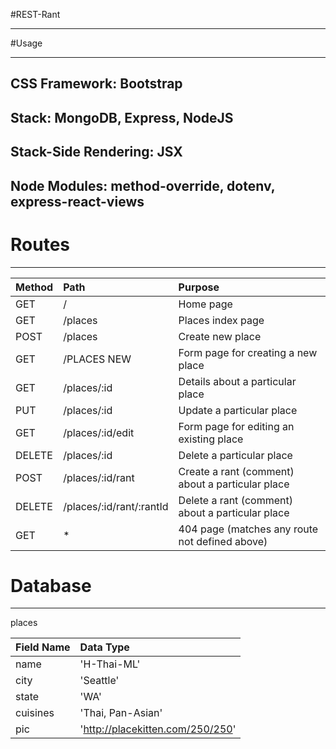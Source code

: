 #REST-Rant
***

#Usage
***
## CSS Framework: Bootstrap
## Stack: MongoDB, Express, NodeJS
## Stack-Side Rendering: JSX
## Node Modules: method-override, dotenv, express-react-views

# Routes
***
| Method |  Path   |       Purpose       |
| :----- | :------ | :------------------ |
|  GET   |    /    | Home page |
|  GET   | /places | Places index page |
|  POST  | /places |    Create new place |
|  GET   | /PLACES NEW | Form page for creating a new place |
|  GET   | /places/:id | Details about a particular place |
|  PUT   | /places/:id | Update a particular place |
|  GET   | /places/:id/edit | Form page for editing an existing place |
|  DELETE | /places/:id | Delete a particular place |
|  POST  | /places/:id/rant | Create a rant (comment) about a particular place |
|  DELETE | /places/:id/rant/:rantId | Delete a rant (comment) about a particular place |
|  GET   |    *    | 404 page (matches any route not defined above) |

# Database
***
places

| Field Name | Data Type |
| :---- | :--- |
| name  | 'H-Thai-ML' |
| city  | 'Seattle' |
| state | 'WA' |
| cuisines | 'Thai, Pan-Asian' |
| pic   | 'http://placekitten.com/250/250' |